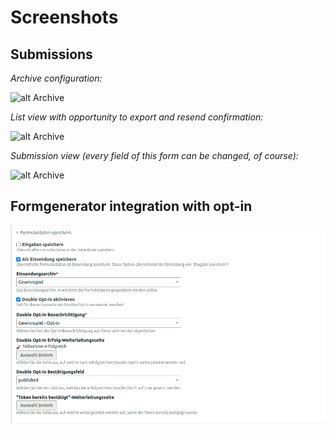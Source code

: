 # Screenshots

## Submissions

*Archive configuration:*

![alt Archive](screenshot.png)

*List view with opportunity to export and resend confirmation:*

![alt Archive](screenshot2.png)

*Submission view (every field of this form can be changed, of course):*


![alt Archive](screenshot3.png)


## Formgenerator integration with opt-in

![Formgenerator](screenshot_formgenerator.png)